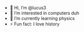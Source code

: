 - 👋 Hi, I’m @lucus3
- 👀 I’m interested in computers duh
- 🌱 I’m currently learning physics
- ⚡ Fun fact: I love history
